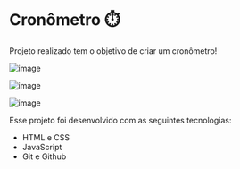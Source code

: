 # Cronômetro ⏱️

Projeto realizado tem o objetivo de criar um cronômetro!

![image](https://user-images.githubusercontent.com/117484983/222144775-96d1aa9b-e8e0-401e-8dd1-140b335fc039.png)

![image](https://user-images.githubusercontent.com/117484983/222144891-2aba3d85-5b13-4223-9dfc-6b421199a4c8.png)

![image](https://user-images.githubusercontent.com/117484983/222149243-51c905a6-5afc-44ea-a406-519b4878a2d3.png)

Esse projeto foi desenvolvido com as seguintes tecnologias:

* HTML e CSS
* JavaScript
* Git e Github
